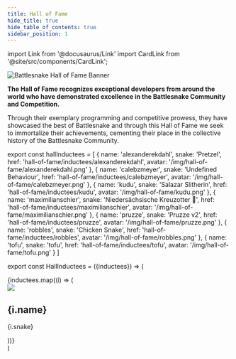 ```yaml
---
title: Hall of Fame
hide_title: true
hide_table_of_contents: true
sidebar_position: 1
---
```


import Link from '@docusaurus/Link'
import CardLink from '@site/src/components/CardLink';


![Battlesnake Hall of Fame Banner](/img/hall-of-fame/hall-of-fame-banner.png)

**The Hall of Fame recognizes exceptional developers from around the world who have demonstrated excellence in the Battlesnake Community and Competition.**

Through their exemplary programming and competitive prowess, they have showcased the best of Battlesnake and through this Hall of Fame we seek to immortalize their achievements, cementing their place in the collective history of the Battlesnake Community.


export const hallInductees = [
  {
    name: 'alexanderekdahl', 
    snake: 'Pretzel',
    href: 'hall-of-fame/inductees/alexanderekdahl',
    avatar: '/img/hall-of-fame/alexanderekdahl.png'
  },
  {
    name: 'calebzmeyer', 
    snake: 'Undefined Behaviour',
    href: 'hall-of-fame/inductees/calebzmeyer',
    avatar: '/img/hall-of-fame/calebzmeyer.png'
  },
  {
    name: 'kudu', 
    snake: 'Salazar Slitherin',
    href: 'hall-of-fame/inductees/kudu',
    avatar: '/img/hall-of-fame/kudu.png'
  },
  {
    name: 'maximilianschier', 
    snake: 'Niedersächsische Kreuzotter 🍻',
    href: 'hall-of-fame/inductees/maximilianschier',
    avatar: '/img/hall-of-fame/maximilianschier.png'
  },
  {
    name: 'pruzze', 
    snake: 'Pruzze v2',
    href: 'hall-of-fame/inductees/pruzze',
    avatar: '/img/hall-of-fame/pruzze.png'
  },
  {
    name: 'robbles', 
    snake: 'Chicken Snake',
    href: 'hall-of-fame/inductees/robbles',
    avatar: '/img/hall-of-fame/robbles.png'
  },
   {
    name: 'tofu', 
    snake: 'tofu',
    href: 'hall-of-fame/inductees/tofu',
    avatar: '/img/hall-of-fame/tofu.png'
  }
]

export const HallInductees = ({inductees}) => (
  <div className="row">
    {inductees.map((i) => (
      <div key={i.name} className="col col--6">
        <CardLink to={i.href} bodyStyle={{ display: 'flex', alignItems: 'center', gap: '10px' }}>
          <img src={i.avatar} style={{width: '100px'}} />
          <div bodyStyle={{ display: 'flex', alignItems: 'center', gap: '1px' }}>
          <h2>{i.name}</h2>
          <p>{i.snake}</p>
        </div>
        </CardLink> 
      </div>
    ))}
  </div>
)

<HallInductees inductees={hallInductees} />
